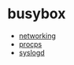 # busybox

- [networking](./network/index.md)
- [procps](./procps.md)
- [syslogd](./syslogd/syslogd.md)
